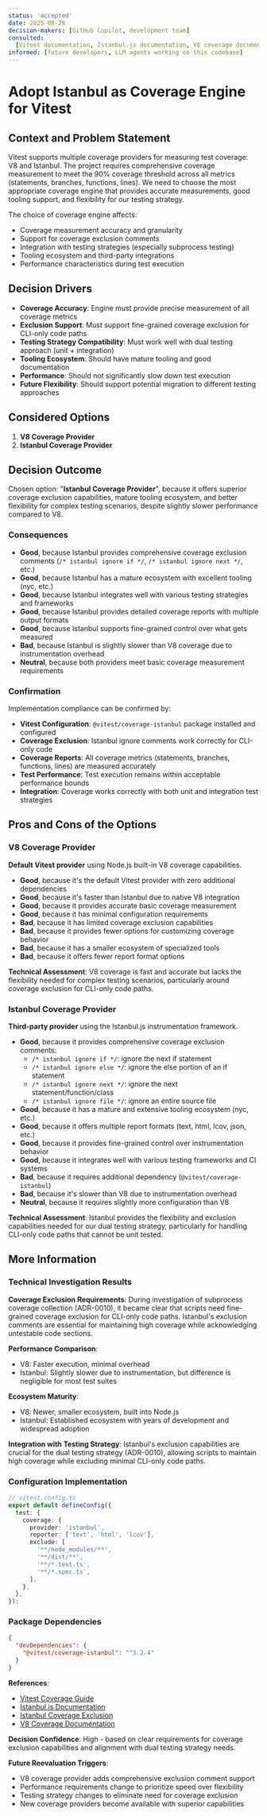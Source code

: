 ```yaml
---
status: 'accepted'
date: 2025-08-28
decision-makers: [GitHub Copilot, development team]
consulted:
  [Vitest documentation, Istanbul.js documentation, V8 coverage documentation]
informed: [future developers, LLM agents working on this codebase]
---
```


# Adopt Istanbul as Coverage Engine for Vitest

## Context and Problem Statement

Vitest supports multiple coverage providers for measuring test coverage: V8 and Istanbul. The project requires comprehensive coverage measurement to meet the 90% coverage threshold across all metrics (statements, branches, functions, lines). We need to choose the most appropriate coverage engine that provides accurate measurements, good tooling support, and flexibility for our testing strategy.

The choice of coverage engine affects:

- Coverage measurement accuracy and granularity
- Support for coverage exclusion comments
- Integration with testing strategies (especially subprocess testing)
- Tooling ecosystem and third-party integrations
- Performance characteristics during test execution

## Decision Drivers

- **Coverage Accuracy**: Engine must provide precise measurement of all coverage metrics
- **Exclusion Support**: Must support fine-grained coverage exclusion for CLI-only code paths
- **Testing Strategy Compatibility**: Must work well with dual testing approach (unit + integration)
- **Tooling Ecosystem**: Should have mature tooling and good documentation
- **Performance**: Should not significantly slow down test execution
- **Future Flexibility**: Should support potential migration to different testing approaches

## Considered Options

1. **V8 Coverage Provider**
2. **Istanbul Coverage Provider**

## Decision Outcome

Chosen option: "**Istanbul Coverage Provider**", because it offers superior coverage exclusion capabilities, mature tooling ecosystem, and better flexibility for complex testing scenarios, despite slightly slower performance compared to V8.

### Consequences

- **Good**, because Istanbul provides comprehensive coverage exclusion comments (`/* istanbul ignore if */`, `/* istanbul ignore next */`, etc.)
- **Good**, because Istanbul has a mature ecosystem with excellent tooling (nyc, etc.)
- **Good**, because Istanbul integrates well with various testing strategies and frameworks
- **Good**, because Istanbul provides detailed coverage reports with multiple output formats
- **Good**, because Istanbul supports fine-grained control over what gets measured
- **Bad**, because Istanbul is slightly slower than V8 coverage due to instrumentation overhead
- **Neutral**, because both providers meet basic coverage measurement requirements

### Confirmation

Implementation compliance can be confirmed by:

- **Vitest Configuration**: `@vitest/coverage-istanbul` package installed and configured
- **Coverage Exclusion**: Istanbul ignore comments work correctly for CLI-only code
- **Coverage Reports**: All coverage metrics (statements, branches, functions, lines) are measured accurately
- **Test Performance**: Test execution remains within acceptable performance bounds
- **Integration**: Coverage works correctly with both unit and integration test strategies

## Pros and Cons of the Options

### V8 Coverage Provider

**Default Vitest provider** using Node.js built-in V8 coverage capabilities.

- **Good**, because it's the default Vitest provider with zero additional dependencies
- **Good**, because it's faster than Istanbul due to native V8 integration
- **Good**, because it provides accurate basic coverage measurement
- **Good**, because it has minimal configuration requirements
- **Bad**, because it has limited coverage exclusion capabilities
- **Bad**, because it provides fewer options for customizing coverage behavior
- **Bad**, because it has a smaller ecosystem of specialized tools
- **Bad**, because it offers fewer report format options

**Technical Assessment**: V8 coverage is fast and accurate but lacks the flexibility needed for complex testing scenarios, particularly around coverage exclusion for CLI-only code paths.

### Istanbul Coverage Provider

**Third-party provider** using the Istanbul.js instrumentation framework.

- **Good**, because it provides comprehensive coverage exclusion comments:
  - `/* istanbul ignore if */`: ignore the next if statement
  - `/* istanbul ignore else */`: ignore the else portion of an if statement
  - `/* istanbul ignore next */`: ignore the next statement/function/class
  - `/* istanbul ignore file */`: ignore an entire source file
- **Good**, because it has a mature and extensive tooling ecosystem (nyc, etc.)
- **Good**, because it offers multiple report formats (text, html, lcov, json, etc.)
- **Good**, because it provides fine-grained control over instrumentation behavior
- **Good**, because it integrates well with various testing frameworks and CI systems
- **Bad**, because it requires additional dependency (`@vitest/coverage-istanbul`)
- **Bad**, because it's slower than V8 due to instrumentation overhead
- **Neutral**, because it requires slightly more configuration than V8

**Technical Assessment**: Istanbul provides the flexibility and exclusion capabilities needed for our dual testing strategy, particularly for handling CLI-only code paths that cannot be unit tested.

## More Information

### Technical Investigation Results

**Coverage Exclusion Requirements**: During investigation of subprocess coverage collection (ADR-0010), it became clear that scripts need fine-grained coverage exclusion for CLI-only code paths. Istanbul's exclusion comments are essential for maintaining high coverage while acknowledging untestable code sections.

**Performance Comparison**:

- V8: Faster execution, minimal overhead
- Istanbul: Slightly slower due to instrumentation, but difference is negligible for most test suites

**Ecosystem Maturity**:

- V8: Newer, smaller ecosystem, built into Node.js
- Istanbul: Established ecosystem with years of development and widespread adoption

**Integration with Testing Strategy**: Istanbul's exclusion capabilities are crucial for the dual testing strategy (ADR-0010), allowing scripts to maintain high coverage while excluding minimal CLI-only code paths.

### Configuration Implementation

```typescript
// vitest.config.ts
export default defineConfig({
  test: {
    coverage: {
      provider: 'istanbul',
      reporter: ['text', 'html', 'lcov'],
      exclude: [
        '**/node_modules/**',
        '**/dist/**',
        '**/*.test.ts',
        '**/*.spec.ts',
      ],
    },
  },
});
```

### Package Dependencies

```json
{
  "devDependencies": {
    "@vitest/coverage-istanbul": "^3.2.4"
  }
}
```

**References**:

- [Vitest Coverage Guide](https://vitest.dev/guide/coverage.html)
- [Istanbul.js Documentation](https://istanbul.js.org/)
- [Istanbul Coverage Exclusion](https://github.com/istanbuljs/nyc#parsing-hints-ignoring-lines)
- [V8 Coverage Documentation](https://v8.dev/blog/javascript-code-coverage)

**Decision Confidence**: High - based on clear requirements for coverage exclusion capabilities and alignment with dual testing strategy needs.

**Future Reevaluation Triggers**:

- V8 coverage provider adds comprehensive exclusion comment support
- Performance requirements change to prioritize speed over flexibility
- Testing strategy changes to eliminate need for coverage exclusion
- New coverage providers become available with superior capabilities
